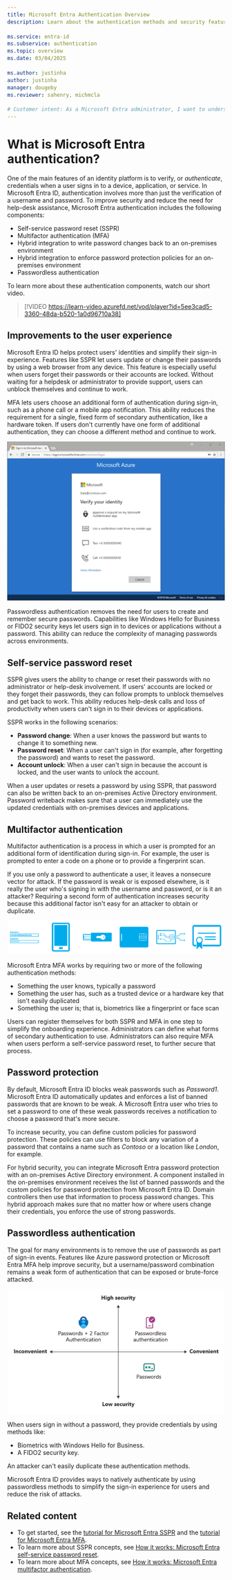 ```yaml
---
title: Microsoft Entra Authentication Overview
description: Learn about the authentication methods and security features for user sign-ins with Microsoft Entra ID.

ms.service: entra-id
ms.subservice: authentication
ms.topic: overview
ms.date: 03/04/2025

ms.author: justinha
author: justinha
manager: dougeby
ms.reviewer: sahenry, michmcla

# Customer intent: As a Microsoft Entra administrator, I want to understand which Microsoft Entra features I can use to help secure sign-in and make the user authentication process safe and easy.
---
```

# What is Microsoft Entra authentication?

One of the main features of an identity platform is to verify, or *authenticate*, credentials when a user signs in to a device, application, or service. In Microsoft Entra ID, authentication involves more than just the verification of a username and password. To improve security and reduce the need for help-desk assistance, Microsoft Entra authentication includes the following components:

* Self-service password reset (SSPR)
* Multifactor authentication (MFA)
* Hybrid integration to write password changes back to an on-premises environment
* Hybrid integration to enforce password protection policies for an on-premises environment
* Passwordless authentication

To learn more about these authentication components, watch our short video.

> [!VIDEO https://learn-video.azurefd.net/vod/player?id=5ee3cad5-3360-48da-b520-1a0d96710a38]

## Improvements to the user experience

Microsoft Entra ID helps protect users' identities and simplify their sign-in experience. Features like SSPR let users update or change their passwords by using a web browser from any device. This feature is especially useful when users forget their passwords or their accounts are locked. Without waiting for a helpdesk or administrator to provide support, users can unblock themselves and continue to work.

MFA lets users choose an additional form of authentication during sign-in, such as a phone call or a mobile app notification. This ability reduces the requirement for a single, fixed form of secondary authentication, like a hardware token. If users don't currently have one form of additional authentication, they can choose a different method and continue to work.

![Screenshot that shows authentication methods in use at the sign-in screen.](media/concept-authentication-methods/overview-login.png)

Passwordless authentication removes the need for users to create and remember secure passwords. Capabilities like Windows Hello for Business or FIDO2 security keys let users sign in to devices or applications without a password. This ability can reduce the complexity of managing passwords across environments.

## Self-service password reset

SSPR gives users the ability to change or reset their passwords with no administrator or help-desk involvement. If users' accounts are locked or they forget their passwords, they can follow prompts to unblock themselves and get back to work. This ability reduces help-desk calls and loss of productivity when users can't sign in to their devices or applications.

SSPR works in the following scenarios:

* **Password change**: When a user knows the password but wants to change it to something new.
* **Password reset**: When a user can't sign in (for example, after forgetting the password) and wants to reset the password.
* **Account unlock**: When a user can't sign in because the account is locked, and the user wants to unlock the account.

When a user updates or resets a password by using SSPR, that password can also be written back to an on-premises Active Directory environment. Password writeback makes sure that a user can immediately use the updated credentials with on-premises devices and applications.

<a name='azure-ad-multi-factor-authentication'></a>

## Multifactor authentication

Multifactor authentication is a process in which a user is prompted for an additional form of identification during sign-in. For example, the user is prompted to enter a code on a phone or to provide a fingerprint scan.

If you use only a password to authenticate a user, it leaves a nonsecure vector for attack. If the password is weak or is exposed elsewhere, is it really the user who's signing in with the username and password, or is it an attacker? Requiring a second form of authentication increases security because this additional factor isn't easy for an attacker to obtain or duplicate.

![Conceptual diagram of the various forms of multifactor authentication.](./media/concept-mfa-howitworks/methods.png)

Microsoft Entra MFA works by requiring two or more of the following authentication methods:

* Something the user knows, typically a password
* Something the user has, such as a trusted device or a hardware key that isn't easily duplicated
* Something the user is; that is, biometrics like a fingerprint or face scan

Users can register themselves for both SSPR and MFA in one step to simplify the onboarding experience. Administrators can define what forms of secondary authentication to use. Administrators can also require MFA when users perform a self-service password reset, to further secure that process.

## Password protection

By default, Microsoft Entra ID blocks weak passwords such as *Password1*. Microsoft Entra ID automatically updates and enforces a list of banned passwords that are known to be weak. A Microsoft Entra user who tries to set a password to one of these weak passwords receives a notification to choose a password that's more secure.

To increase security, you can define custom policies for password protection. These policies can use filters to block any variation of a password that contains a name such as *Contoso* or a location like *London*, for example.

For hybrid security, you can integrate Microsoft Entra password protection with an on-premises Active Directory environment. A component installed in the on-premises environment receives the list of banned passwords and the custom policies for password protection from Microsoft Entra ID. Domain controllers then use that information to process password changes. This hybrid approach makes sure that no matter how or where users change their credentials, you enforce the use of strong passwords.

## Passwordless authentication

The goal for many environments is to remove the use of passwords as part of sign-in events. Features like Azure password protection or Microsoft Entra MFA help improve security, but a username/password combination remains a weak form of authentication that can be exposed or brute-force attacked.

![Diagram that illustrates security versus convenience with the authentication process that leads to passwordless sign-in.](./media/concept-authentication-passwordless/passwordless-convenience-security.png)

When users sign in without a password, they provide credentials by using methods like:

* Biometrics with Windows Hello for Business.
* A FIDO2 security key.

An attacker can't easily duplicate these authentication methods.

Microsoft Entra ID provides ways to natively authenticate by using passwordless methods to simplify the sign-in experience for users and reduce the risk of attacks.  

## Related content

* To get started, see the [tutorial for Microsoft Entra SSPR][tutorial-sspr] and the [tutorial for Microsoft Entra MFA][tutorial-azure-mfa].
* To learn more about SSPR concepts, see [How it works: Microsoft Entra self-service password reset][concept-sspr].
* To learn more about MFA concepts, see [How it works: Microsoft Entra multifactor authentication][concept-mfa].

<!-- INTERNAL LINKS -->
[tutorial-sspr]: tutorial-enable-sspr.md
[tutorial-azure-mfa]: tutorial-enable-azure-mfa.md
[concept-sspr]: concept-sspr-howitworks.md
[concept-mfa]: concept-mfa-howitworks.md

